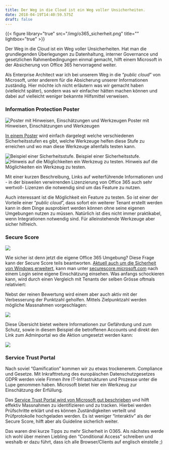 ```yaml
---
title: Der Weg in die Cloud ist ein Weg voller Unsicherheiten.
date: 2018-04-19T14:40:59.575Z
draft: false
---
```


{{< figure library="true" src="/img/o365_sicherheit.png" title="" lightbox="true" >}}

Der Weg in die Cloud ist ein Weg voller Unsicherheiten. Hat man die grundlegenden Überlegungen zu Datenhaltung, interner Governance und gesetzlichen Rahmenbedingungen einmal gemacht, hilft einem Microsoft in der Absicherung von Office 365 hervorragend weiter.

Als Enterprise Architect war ich bei unserem Weg in die “_public cloud_” von Microsoft, unter anderem für die Absicherung unserer Informationen zuständig. Hier möchte ich nicht erläutern was wir gemacht haben (vielleicht später), sondern was wir einfacher hätten machen können und dabei auf vielleicht weniger bekannte Hilfsmittel verweisen.

### Information Protection Poster

![Poster mit Hinweisen, Einschätzungen und Werkzeugen](https://cdn-images-1.medium.com/max/800/0*JDVeD2H14_TOZIi5.png)
Poster mit Hinweisen, Einschätzungen und Werkzeugen

[In einem Poster](https://blogs.technet.microsoft.com/solutions_advisory_board/2017/03/30/updated-information-protection-poster-for-office-365/) wird einfach dargelegt welche verschiedenen Sicherheitsstufen es gibt, welche Werkzeuge helfen diese Stufe zu erreichen und wo man diese Werkzeuge allenfalls testen kann.

![Beispiel einer Sicherheitsstufe.](https://cdn-images-1.medium.com/max/600/1*LAtt6oRDXWtjGaB9qoEwWw.png)
Beispiel einer Sicherheitsstufe.![Hinweis auf die Möglichkeiten ein Werkzeug zu testen.](https://cdn-images-1.medium.com/max/600/1*UefEHF7HRSpv8bycZr5tEA.png)
Hinweis auf die Möglichkeiten ein Werkzeug zu testen.

Mit einer kurzen Beschreibung, Links auf weiterführende Informationen und - in der bisweilen verwirrenden Lizenzierung von Office 365 auch sehr wertvoll- Lizenzen die notwendig sind um das Feature zu nutzen.

Auch interessant ist die Möglichkeit ein Feature zu testen. So ist einer der Vorteile einer “_public cloud_”, dass sofort ein weiterer Tenant erstellt werden kann in dem Dinge ausprobiert werden können ohne seine eigenen Umgebungen nutzen zu müssen. Natürlich ist dies nicht immer praktikabel, wenn Integrationen notwendig sind. Für alleinstehende Werkzeuge aber sicher hilfreich.

### Secure Score

![](https://cdn-images-1.medium.com/max/600/1*zKm8-TdyETxkrXNCAbipGA.png)

Wie sicher ist denn jetzt die eigene Office 365 Umgebung? Diese Frage kann der Secure Score teils beantworten. [Aktuell auch um die Sicherheit von Windows erweitert](https://techcommunity.microsoft.com/t5/Security-Privacy-and-Compliance/Office-365-Secure-Score-is-now-Microsoft-Secure-Score/ba-p/182358), kann man unter [securescore.microsoft.com](https://securescore.microsoft.com) nach einem Login seine eigene Einschätzung einsehen. Was anfangs schockieren kann, wird durch einen Vergleich mit Tenants der selben Grösse oftmals relativiert:

Nebst der reinen Bewertung wird einem aber auch aktiv mit der Verbesserung der Punktzahl geholfen. Mittels Zielpunktzahl werden mögliche Massnahmen vorgeschlagen:

![](https://cdn-images-1.medium.com/max/800/1*4kK3imGFWFsl0v_jB_Colg.png)

Diese Übersicht bietet weitere Informationen zur Gefährdung und zum Schutz, sowie in diesem Beispiel die betroffenen Accounts und direkt den Link zum Adminportal wo die Aktion umgesetzt werden kann:

![](https://cdn-images-1.medium.com/max/800/1*sBSr-B8DU_beSKJAg8mzJA.png)

### Service Trust Portal

Nach soviel “Gamification” kommen wir zu etwas trockenerem. Compliance und Gesetze. Mit Inkrafttretung des europäischen Datenschutzgesetzes GDPR werden viele Firmen ihre IT-Infrastrukturen und Prozesse unter die Lupe genommen haben. Microsoft bietet hier ein Werkzeug zur Einschätzung der Erfüllung.

Das [Service Trust Portal wird von Microsoft gut beschrieben](https://techcommunity.microsoft.com/t5/Security-Privacy-and-Compliance/Announcing-Compliance-Manager-general-availability/ba-p/161922) und hilft effektiv Massnahmen zu identifizieren und zu tracken. Hierbei werden Prüfschritte erklärt und es können Zuständigkeiten verteilt und Prüfprotokolle hochgeladen werden. Es ist weniger “interaktiv” als der Secure Score, hilft aber als Guideline sicherlich weiter.

Das waren drei kurze Tipps zu mehr Sicherheit in O365. Als nächstes werde ich wohl über meinen Liebling den “Conditional Access” schreiben und weshalb er dazu führt, dass ich alle Browser/Clients auf englisch einstelle ;)